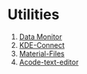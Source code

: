 # Utilities
1. [Data Monitor](https://f-droid.org/en/packages/com.drnoob.datamonitor/)
2. [KDE-Connect](https://f-droid.org/en/packages/org.kde.kdeconnect_tp/)
3. [Material-Files](https://f-droid.org/en/packages/me.zhanghai.android.files/)
4. [Acode-text-editor](https://f-droid.org/en/packages/com.foxdebug.acode/)
